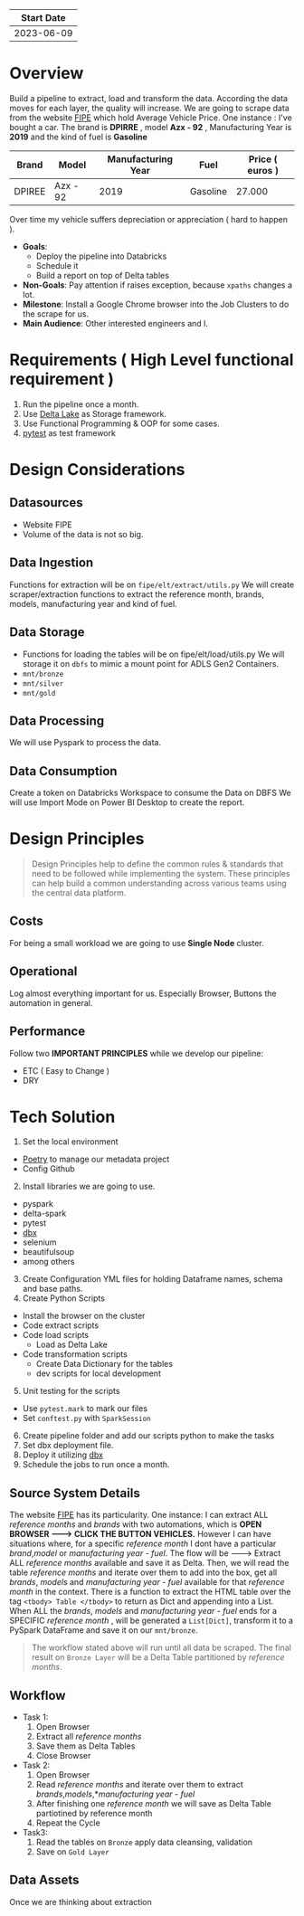 | Start Date |
| ---------- |
| 2023-06-09 |

# Overview
Build a pipeline to extract, load and transform the data. According the data moves for each layer, the quality will increase.
We are going to scrape data from the website [FIPE](https://veiculos.fipe.org.br/) which hold Average Vehicle Price.
One instance : I've bought a car. The brand is **DPIRRE** , model **Azx - 92** , Manufacturing Year is **2019** and the kind of fuel is **Gasoline**

| Brand  | Model    | Manufacturing Year | Fuel     | Price ( euros ) |
| ------ | -------- | ------------------ | -------- | --------------- |
| DPIREE | Azx - 92 | 2019               | Gasoline | 27.000          |

Over time my vehicle suffers depreciation or appreciation ( hard to happen ).

- **Goals**:
  - Deploy the pipeline into Databricks
  - Schedule it
  - Build a report on top of Delta tables
- **Non-Goals**: Pay attention if raises exception, because `xpaths` changes a lot.
- **Milestone**: Install a Google Chrome browser into the Job Clusters to do the scrape for us.
- **Main Audience**: Other interested engineers and I.

# Requirements ( High Level functional requirement )
1. Run the pipeline once a month.
2. Use [Delta Lake](https://delta.io/) as Storage framework.
3. Use Functional Programming & OOP for some cases.
4. [pytest](https://docs.pytest.org/en/7.3.x/) as test framework

# Design Considerations

## Datasources
- Website FIPE
- Volume of the data is not so big.
## Data Ingestion
Functions for extraction will be on `fipe/elt/extract/utils.py`
We will create scraper/extraction functions to extract the reference month, brands, models, manufacturing year and kind of fuel.
## Data Storage
- Functions for loading the tables will be on fipe/elt/load/utils.py
We will storage it on `dbfs` to mimic a mount point for ADLS Gen2 Containers.
- `mnt/bronze`
- `mnt/silver`
- `mnt/gold`

## Data Processing
We will use Pyspark to process the data.

## Data Consumption
Create a token on Databricks Workspace to consume the Data on DBFS
We will use Import Mode on Power BI Desktop to create the report.


# Design Principles
> Design Principles help to define the common rules & standards that need to be followed while implementing the system. These principles can help build a common understanding across various teams using the central data platform.

## Costs
For being a small workload we are going to use **Single Node** cluster.

## Operational
Log almost everything important for us. Especially Browser, Buttons the automation in general.

## Performance
Follow two **IMPORTANT PRINCIPLES** while we develop our pipeline:
- ETC ( Easy to Change )
- DRY

# Tech Solution
1. Set the local environment
 - [Poetry](https://python-poetry.org/) to manage our metadata project
 - Config Github
2. Install libraries we are going to use.
 - pyspark
 - delta-spark
 - pytest
 - [dbx](https://dbx.readthedocs.io/en/latest/)
 - selenium
 - beautifulsoup
 - among others
3. Create Configuration YML files for holding Dataframe names, schema and base paths.
4. Create Python Scripts
 - Install the browser on the cluster
 - Code extract scripts
 - Code load scripts
    - Load as Delta Lake
 - Code transformation scripts
    - Create Data Dictionary for the tables
    - dev scripts for local development
5. Unit testing for the scripts
- Use `pytest.mark` to mark our files
- Set `conftest.py` with `SparkSession`
6. Create pipeline folder and add our scripts python to make the tasks
7. Set dbx deployment file.
8. Deploy it utilizing [dbx](https://dbx.readthedocs.io/en/latest/)
9. Schedule the jobs to run once a month.



## Source System Details
The website [FIPE](https://veiculos.fipe.org.br/) has its particularity.
One instance:
I can extract ALL *reference months* and *brands* with two automations, which is **OPEN BROWSER ---> CLICK THE BUTTON VEHICLES.**
However I can have situations where, for a specific *reference month* I dont have a particular *brand*,*model* or *manufacturing year - fuel*.
The flow will be ---> Extract ALL *reference months* available and save it as Delta.
Then, we will read the table *reference months* and iterate over them to add into the box, get all *brands*, *models* and *manufacturing year - fuel* available for that *reference month* in the context.
There is a function to extract the HTML table over the tag `<tbody> Table </tbody>` to return as Dict and appending into a List.
When ALL the *brands*, *models* and *manufacturing year - fuel* ends for a SPECIFIC *reference month* , will be generated a `List[Dict]`, transform it to a PySpark DataFrame and save it on our `mnt/bronze`.

>The workflow stated above will run until all data be scraped.
The final result on `Bronze Layer` will be a Delta Table partitioned by *reference months*.

## Workflow
- Task 1:
  1. Open Browser
  2. Extract all *reference months*
  3. Save them as Delta Tables
  4. Close Browser
- Task 2:
   1. Open Browser
   2. Read *reference months* and iterate over them to extract *brands*,*models*,**manufacturing year - fuel*
   3. After finishing one *reference month* we will save as Delta Table partiotined by reference month
   4. Repeat the Cycle
- Task3:
   1. Read the tables on `Bronze` apply data cleansing, validation
   2. Save on `Gold Layer`

## Data Assets
Once we are thinking about extraction
